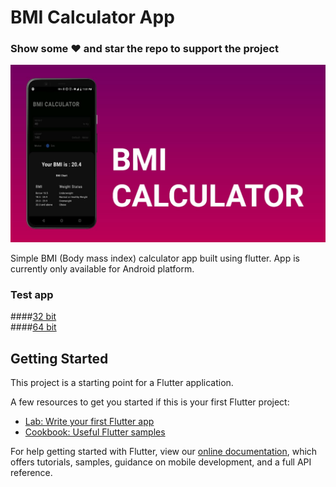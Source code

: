 # BMI Calculator App

### Show some :heart: and star the repo to support the project

![BMI CALCULATOR](https://github.com/sonawane-vivek/bmi-calculator/blob/master/app_banner.jpeg)

Simple BMI (Body mass index) calculator app built using flutter.
App is currently only available for Android platform.

### Test app

####[32 bit](https://drive.google.com/file/d/1YbHv-H1lC2RPPAgWnJx3N095T2bV7AQl/view?usp=sharing)<br>
####[64 bit](https://drive.google.com/file/d/1q43yqDo12VanNpDSd7yBBWBawHgoxG8f/view?usp=sharing)

## Getting Started

This project is a starting point for a Flutter application.

A few resources to get you started if this is your first Flutter project:

- [Lab: Write your first Flutter app](https://flutter.dev/docs/get-started/codelab)
- [Cookbook: Useful Flutter samples](https://flutter.dev/docs/cookbook)

For help getting started with Flutter, view our
[online documentation](https://flutter.dev/docs), which offers tutorials,
samples, guidance on mobile development, and a full API reference.
